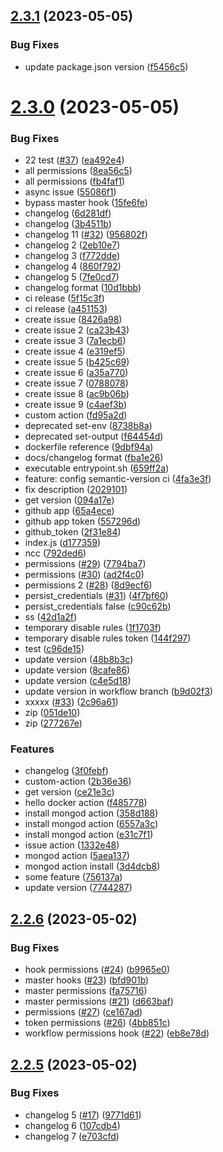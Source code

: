 ## [2.3.1](https://github.com/CristinaRibateCog/github-actions-react/compare/v2.3.0...v2.3.1) (2023-05-05)


### Bug Fixes

* update package.json version ([f5456c5](https://github.com/CristinaRibateCog/github-actions-react/commit/f5456c5026306f9005dce2164b82536becca8969))

# [2.3.0](https://github.com/CristinaRibateCog/github-actions-react/compare/v2.2.6...v2.3.0) (2023-05-05)


### Bug Fixes

* 22 test ([#37](https://github.com/CristinaRibateCog/github-actions-react/issues/37)) ([ea492e4](https://github.com/CristinaRibateCog/github-actions-react/commit/ea492e49dd2825721c369da361e87924764211ce))
* all permissions ([8ea56c5](https://github.com/CristinaRibateCog/github-actions-react/commit/8ea56c5fade00d59bfa3ab6c73cbaab7462c1d18))
* all permissions ([fb4faf1](https://github.com/CristinaRibateCog/github-actions-react/commit/fb4faf160e6372eecea4acf5f340779cde25a547))
* async issue ([55086f1](https://github.com/CristinaRibateCog/github-actions-react/commit/55086f1e794d969486ca480549840e1f640c08b3))
* bypass master hook ([15fe6fe](https://github.com/CristinaRibateCog/github-actions-react/commit/15fe6fe518e096803768362f5dc86bc25a12330c))
* changelog ([6d281df](https://github.com/CristinaRibateCog/github-actions-react/commit/6d281df4de1cd858e9c0becd714ffee9c4158777))
* changelog ([3b4511b](https://github.com/CristinaRibateCog/github-actions-react/commit/3b4511bb2d1ea2efe453ef1c0b503d62464fcdef))
* changelog 11 ([#32](https://github.com/CristinaRibateCog/github-actions-react/issues/32)) ([956802f](https://github.com/CristinaRibateCog/github-actions-react/commit/956802f1bda85be3a42aa347c8786bc90520a70f))
* changelog 2 ([2eb10e7](https://github.com/CristinaRibateCog/github-actions-react/commit/2eb10e7e608171af72034585da999fbdd27c1735))
* changelog 3 ([f772dde](https://github.com/CristinaRibateCog/github-actions-react/commit/f772dde356017a76cdf16bfe8475a2b401d3e9df))
* changelog 4 ([860f792](https://github.com/CristinaRibateCog/github-actions-react/commit/860f79201641ba5f9883d37232a49677ee561369))
* changelog 5 ([7fe0cd7](https://github.com/CristinaRibateCog/github-actions-react/commit/7fe0cd74e3ac079d09c40e18d9aca0d4f657e25c))
* changelog format ([10d1bbb](https://github.com/CristinaRibateCog/github-actions-react/commit/10d1bbb2caae4ff8e90b1666167ce33f2db2e165))
* ci release ([5f15c3f](https://github.com/CristinaRibateCog/github-actions-react/commit/5f15c3fcd4d5e50ed83e368d8b7a08acb5c68ca2))
* ci release ([a451153](https://github.com/CristinaRibateCog/github-actions-react/commit/a451153abf7f60a50108b5b916f428a87595a517))
* create issue ([8426a98](https://github.com/CristinaRibateCog/github-actions-react/commit/8426a9864feef8be9ee49ee658cb162bd6f1e5a8))
* create issue 2 ([ca23b43](https://github.com/CristinaRibateCog/github-actions-react/commit/ca23b434270d867941aa210e78a8d38443d650d5))
* create issue 3 ([7a1ecb6](https://github.com/CristinaRibateCog/github-actions-react/commit/7a1ecb6cfe482ab76a97e9e5ec9364b32578cb05))
* create issue 4 ([e319ef5](https://github.com/CristinaRibateCog/github-actions-react/commit/e319ef5c9b62ec2dceff68c4e7d7e0a371693bf8))
* create issue 5 ([b425c69](https://github.com/CristinaRibateCog/github-actions-react/commit/b425c690965ce25b81805a3cdd2e74e3aff1dcee))
* create issue 6 ([a35a770](https://github.com/CristinaRibateCog/github-actions-react/commit/a35a77023a7d45c2978115f85d97fb2f6b65a9c9))
* create issue 7 ([0788078](https://github.com/CristinaRibateCog/github-actions-react/commit/078807800223b782d143f839a6ed55bdd1617cad))
* create issue 8 ([ac9b06b](https://github.com/CristinaRibateCog/github-actions-react/commit/ac9b06b3ddd421213b4d3b510f58bab1d4df66a4))
* create issue 9 ([c4aef3b](https://github.com/CristinaRibateCog/github-actions-react/commit/c4aef3b60dc8956ad7194cf77859cafef5725a4c))
* custom action ([fd95a2d](https://github.com/CristinaRibateCog/github-actions-react/commit/fd95a2dc108e2c7fd8b83e1000e40317f85c5b05))
* deprecated set-env ([8738b8a](https://github.com/CristinaRibateCog/github-actions-react/commit/8738b8a958dca3ae01209f1adaecc3bba092d73f))
* deprecated set-output ([f64454d](https://github.com/CristinaRibateCog/github-actions-react/commit/f64454d7eda5725ec7be3ddbee14dc70369d439a))
* dockerfile reference ([9dbf94a](https://github.com/CristinaRibateCog/github-actions-react/commit/9dbf94a90deef468137c8de5e7dd0422a066e02c))
* docs/changelog format ([fba1e26](https://github.com/CristinaRibateCog/github-actions-react/commit/fba1e262e4db854bec4317ac8979bd93265e9f6b))
* executable entrypoint.sh ([659ff2a](https://github.com/CristinaRibateCog/github-actions-react/commit/659ff2a6438fed5fe48b75f9c1c5d46c306082a5))
* feature: config semantic-version ci ([4fa3e3f](https://github.com/CristinaRibateCog/github-actions-react/commit/4fa3e3f09a645b2cf5c006b5bf92a6b9b7c6abcc))
* fix description ([2029101](https://github.com/CristinaRibateCog/github-actions-react/commit/202910198ac0aef9a1b4513fc90797f285a486b1))
* get version ([094a17e](https://github.com/CristinaRibateCog/github-actions-react/commit/094a17edcf0153b9ce50e370c172120dfeea4513))
* github app ([65a4ece](https://github.com/CristinaRibateCog/github-actions-react/commit/65a4ecec7df70bb0eca6291cbbd0e6fced73bee3))
* github app token ([557296d](https://github.com/CristinaRibateCog/github-actions-react/commit/557296d8416d60b4344460145a05b6b1626f2158))
* github_token ([2f31e84](https://github.com/CristinaRibateCog/github-actions-react/commit/2f31e8404d848082f0e75f5c0a349ff34c07b74e))
* index.js ([d177359](https://github.com/CristinaRibateCog/github-actions-react/commit/d1773594d3e91b05c50a27b7df9aa27ae45a7e24))
* ncc ([792ded6](https://github.com/CristinaRibateCog/github-actions-react/commit/792ded605d8ab099290e271930950b73f2ab3739))
* permissions ([#29](https://github.com/CristinaRibateCog/github-actions-react/issues/29)) ([7794ba7](https://github.com/CristinaRibateCog/github-actions-react/commit/7794ba7a49cd3528a1b37f90a535c6f2553a457c))
* permissions ([#30](https://github.com/CristinaRibateCog/github-actions-react/issues/30)) ([ad2f4c0](https://github.com/CristinaRibateCog/github-actions-react/commit/ad2f4c007c2105154d9a5abc37384de85562b653))
* permissions 2 ([#28](https://github.com/CristinaRibateCog/github-actions-react/issues/28)) ([8d9ecf6](https://github.com/CristinaRibateCog/github-actions-react/commit/8d9ecf610dbb9e99bf35836784eb767405d5ea9d))
* persist_credentials ([#31](https://github.com/CristinaRibateCog/github-actions-react/issues/31)) ([4f7bf60](https://github.com/CristinaRibateCog/github-actions-react/commit/4f7bf600e00d9399a6efb9c96f7a321f294091c8))
* persist_credentials false ([c90c62b](https://github.com/CristinaRibateCog/github-actions-react/commit/c90c62b7f48fb37a720da87cae191c66d856fad4))
* ss ([42d1a2f](https://github.com/CristinaRibateCog/github-actions-react/commit/42d1a2fa4722ee117bf7e49426e37c1bbf5c9a62))
* temporary disable rules ([1f1703f](https://github.com/CristinaRibateCog/github-actions-react/commit/1f1703f6924ea4eb169985f24997034b96ba22e9))
* temporary disable rules token ([144f297](https://github.com/CristinaRibateCog/github-actions-react/commit/144f2975a35a6a8032c83779b65d6aa7120d5db5))
* test ([c96de15](https://github.com/CristinaRibateCog/github-actions-react/commit/c96de15b7ad054e0a658e076bef1e02acee9354c))
* update  version ([48b8b3c](https://github.com/CristinaRibateCog/github-actions-react/commit/48b8b3c8523d488ca80278c018056eea1b29250b))
* update  version ([8cafe86](https://github.com/CristinaRibateCog/github-actions-react/commit/8cafe86e62784b310a3a9f5d321996efce78b7b2))
* update  version ([c4e5d18](https://github.com/CristinaRibateCog/github-actions-react/commit/c4e5d18ef01c5ac06fa51ce354d778f06252896c))
* update  version in workflow branch ([b9d02f3](https://github.com/CristinaRibateCog/github-actions-react/commit/b9d02f383dbbd319bc66f377194e1bb47d342029))
* xxxxx ([#33](https://github.com/CristinaRibateCog/github-actions-react/issues/33)) ([2c96a61](https://github.com/CristinaRibateCog/github-actions-react/commit/2c96a619108ba22b3e9622e756efb1cf02e9b05e))
* zip ([051de10](https://github.com/CristinaRibateCog/github-actions-react/commit/051de10b394af29d407083f27b8f5e5593f27bf1))
* zip ([277267e](https://github.com/CristinaRibateCog/github-actions-react/commit/277267ee88fc3743b73cfd7019da58e682fe39c3))


### Features

* changelog ([3f0febf](https://github.com/CristinaRibateCog/github-actions-react/commit/3f0febfa1f183654fd04966022b050e6d1cf2d3c))
* custom-action ([2b36e36](https://github.com/CristinaRibateCog/github-actions-react/commit/2b36e3654b3a73eb690fc9077b1a3edb3caeedda))
* get version ([ce21e3c](https://github.com/CristinaRibateCog/github-actions-react/commit/ce21e3c25c3705e41fd1b3a6256a000091b687a8))
* hello docker action ([f485778](https://github.com/CristinaRibateCog/github-actions-react/commit/f4857789d91948f17d8cb50d704321956d589325))
* install mongod action ([358d188](https://github.com/CristinaRibateCog/github-actions-react/commit/358d188e00723e49b509d75654cd49a906f227da))
* install mongod action ([6557a3c](https://github.com/CristinaRibateCog/github-actions-react/commit/6557a3ce1142619b7e7664866b6c47624be97932))
* install mongod action ([e31c7f1](https://github.com/CristinaRibateCog/github-actions-react/commit/e31c7f1cb8534c5252dd83afe668b5a23e214e76))
* issue action ([1332e48](https://github.com/CristinaRibateCog/github-actions-react/commit/1332e48673545e5451d67c50f89f4ee99632fbae))
* mongod action ([5aea137](https://github.com/CristinaRibateCog/github-actions-react/commit/5aea1374767cd8caab96385dd915219348e66204))
* mongod action install ([3d4dcb8](https://github.com/CristinaRibateCog/github-actions-react/commit/3d4dcb803a576fd866760361ca32e28fa0707bd8))
* some feature ([756137a](https://github.com/CristinaRibateCog/github-actions-react/commit/756137a4e6067bacab06a1290078c86e4772a048))
* update  version ([7744287](https://github.com/CristinaRibateCog/github-actions-react/commit/7744287cafc8d507feaa658d34b3508437edc7e4))

## [2.2.6](https://github.com/CristinaRibateCog/github-actions-react/compare/v2.2.5...v2.2.6) (2023-05-02)

### Bug Fixes

- hook permissions ([#24](https://github.com/CristinaRibateCog/github-actions-react/issues/24)) ([b9965e0](https://github.com/CristinaRibateCog/github-actions-react/commit/b9965e0590510d421dcf23bf820b1d9cee84544d))
- master hooks ([#23](https://github.com/CristinaRibateCog/github-actions-react/issues/23)) ([bfd901b](https://github.com/CristinaRibateCog/github-actions-react/commit/bfd901b0db01caedecfc3093092898945ff0f137))
- master permissions ([fa75716](https://github.com/CristinaRibateCog/github-actions-react/commit/fa75716bc9f29523761a88fca987396e158df053))
- master permissions ([#21](https://github.com/CristinaRibateCog/github-actions-react/issues/21)) ([d663baf](https://github.com/CristinaRibateCog/github-actions-react/commit/d663baf7f432497cd27220c966a893663e966d28))
- permissions ([#27](https://github.com/CristinaRibateCog/github-actions-react/issues/27)) ([ce167ad](https://github.com/CristinaRibateCog/github-actions-react/commit/ce167ad691a3455251c0f196bb6258533188d943))
- token permissions ([#26](https://github.com/CristinaRibateCog/github-actions-react/issues/26)) ([4bb851c](https://github.com/CristinaRibateCog/github-actions-react/commit/4bb851ca60557bebe68484f80113d148585625e5))
- workflow permissions hook ([#22](https://github.com/CristinaRibateCog/github-actions-react/issues/22)) ([eb8e78d](https://github.com/CristinaRibateCog/github-actions-react/commit/eb8e78deeb8a027b0be5d38e87e654fe3eb05b48))

## [2.2.5](https://github.com/CristinaRibateCog/github-actions-react/compare/v2.2.4...v2.2.5) (2023-05-02)

### Bug Fixes

- changelog 5 ([#17](https://github.com/CristinaRibateCog/github-actions-react/issues/17)) ([9771d61](https://github.com/CristinaRibateCog/github-actions-react/commit/9771d61fdce2fcbdca6caa9e266d72e8503299d4))
- changelog 6 ([107cdb4](https://github.com/CristinaRibateCog/github-actions-react/commit/107cdb4a3117a6f3f3b70ab1a9adcd9aa1935a38))
- changelog 7 ([e703cfd](https://github.com/CristinaRibateCog/github-actions-react/commit/e703cfd29991957d3af70d7b24a87e2c4b3b70fd))
